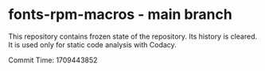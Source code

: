 # fonts-rpm-macros - main branch

This repository contains frozen state of the repository.
Its history is cleared. It is used only for static code
analysis with Codacy.

Commit Time: 1709443852